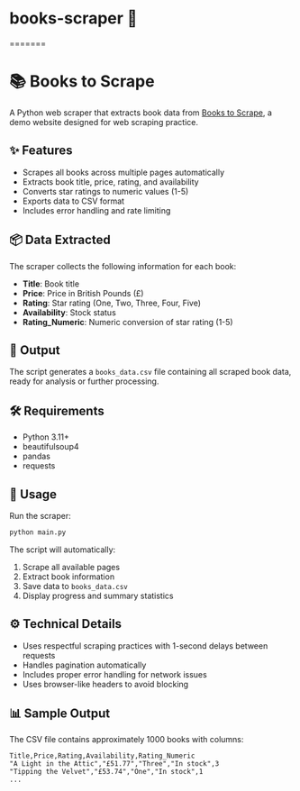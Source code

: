 
# books-scraper  🤖
=======
# 📚 Books to Scrape 

A Python web scraper that extracts book data from [Books to Scrape](http://books.toscrape.com), a demo website designed for web scraping practice.

## ✨ Features

- Scrapes all books across multiple pages automatically
- Extracts book title, price, rating, and availability
- Converts star ratings to numeric values (1-5)
- Exports data to CSV format
- Includes error handling and rate limiting

## 📦 Data Extracted

The scraper collects the following information for each book:
- **Title**: Book title
- **Price**: Price in British Pounds (£)
- **Rating**: Star rating (One, Two, Three, Four, Five)
- **Availability**: Stock status
- **Rating_Numeric**: Numeric conversion of star rating (1-5)

## 📝 Output

The script generates a `books_data.csv` file containing all scraped book data, ready for analysis or further processing.

## 🛠️ Requirements

- Python 3.11+
- beautifulsoup4
- pandas
- requests

## 🚀 Usage

Run the scraper:
```bash
python main.py
```

The script will automatically:
1. Scrape all available pages
2. Extract book information
3. Save data to `books_data.csv`
4. Display progress and summary statistics

## ⚙️ Technical Details

- Uses respectful scraping practices with 1-second delays between requests
- Handles pagination automatically
- Includes proper error handling for network issues
- Uses browser-like headers to avoid blocking

## 📊 Sample Output

The CSV file contains approximately 1000 books with columns:
```
Title,Price,Rating,Availability,Rating_Numeric
"A Light in the Attic","£51.77","Three","In stock",3
"Tipping the Velvet","£53.74","One","In stock",1
...
```

